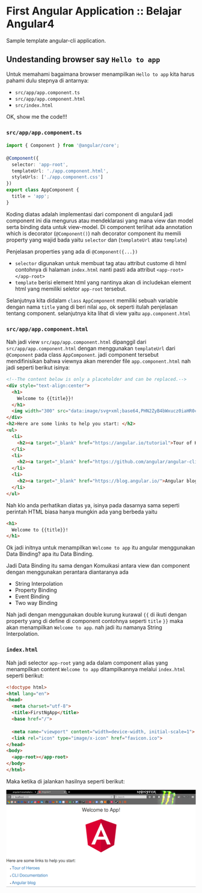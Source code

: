 # First Angular Application :: Belajar Angular4

Sample template angular-cli application.

## Undestanding browser say `Hello to app`

Untuk memahami bagaimana browser menampilkan `Hello to app` kita harus pahami dulu stepnya di antarnya:

* `src/app/app.component.ts`
* `src/app/app.component.html`
* `src/index.html`

OK, show me the code!!!

### `src/app/app.component.ts`

```ts 
import { Component } from '@angular/core';

@Component({
  selector: 'app-root',
  templateUrl: './app.component.html',
  styleUrls: ['./app.component.css']
})
export class AppComponent {
  title = 'app';
}
```

Koding diatas adalah implementasi dari component di angular4 jadi component ini dia mengurus atau mendeklarasi yang mana view dan model serta binding data untuk view-model. Di component terlihat ada annotation which is decorator (`@Component()`) nah decorator component itu memili property yang wajid bada yaitu `selector` dan (`templateUrl` atau `template`)

Penjelasan properties yang ada di `@Component({...})` 

* `selector` digunakan untuk membuat tag atau attribut custome di html contohnya di halaman `index.html` nanti pasti ada attribut `<app-root></app-root>`
* `template` berisi element html yang nantinya akan di includekan element html yang memiliki seletor `app-root` tersebut.

Selanjutnya kita didalam `class` `AppComponent` memiliki sebuah variable dengan nama `title` yang di beri nilai `app`, ok seperti itulah penjelasan tentang component. selanjutnya kita lihat di view yaitu `app.component.html`

### `src/app/app.component.html`

Nah jadi view `src/app/app.component.html` dipanggil dari `src/app/app.component.html` dengan menggunakan `templateUrl` dari `@Component` pada class `AppComponent`. jadi component tersebut mendifinisikan bahwa viewnya akan merender file `app.component.html` nah jadi seperti berikut isinya:

```html
<!--The content below is only a placeholder and can be replaced.-->
<div style="text-align:center">
  <h1>
    Welcome to {{title}}!
  </h1>
  <img width="300" src="data:image/svg+xml;base64,PHN2ZyB4bWxucz0iaHR0cDovL3d3dy53My5vcmcvMjAwMC9zdmciIHZpZXdCb3g9IjAgMCAyNTAgMjUwIj4KICAgIDxwYXRoIGZpbGw9IiNERDAwMzEiIGQ9Ik0xMjUgMzBMMzEuOSA2My4ybDE0LjIgMTIzLjFMMTI1IDIzMGw3OC45LTQzLjcgMTQuMi0xMjMuMXoiIC8+CiAgICA8cGF0aCBmaWxsPSIjQzMwMDJGIiBkPSJNMTI1IDMwdjIyLjItLjFWMjMwbDc4LjktNDMuNyAxNC4yLTEyMy4xTDEyNSAzMHoiIC8+CiAgICA8cGF0aCAgZmlsbD0iI0ZGRkZGRiIgZD0iTTEyNSA1Mi4xTDY2LjggMTgyLjZoMjEuN2wxMS43LTI5LjJoNDkuNGwxMS43IDI5LjJIMTgzTDEyNSA1Mi4xem0xNyA4My4zaC0zNGwxNy00MC45IDE3IDQwLjl6IiAvPgogIDwvc3ZnPg==">
</div>
<h2>Here are some links to help you start: </h2>
<ul>
  <li>
    <h2><a target="_blank" href="https://angular.io/tutorial">Tour of Heroes</a></h2>
  </li>
  <li>
    <h2><a target="_blank" href="https://github.com/angular/angular-cli/wiki">CLI Documentation</a></h2>
  </li>
  <li>
    <h2><a target="_blank" href="https://blog.angular.io/">Angular blog</a></h2>
  </li>
</ul>
```

Nah klo anda perhatikan diatas ya, isinya pada dasarnya sama seperti perintah HTML biasa hanya mungkin ada yang berbeda yaitu

```html
<h1>
  Welcome to {{title}}!
</h1>
```

Ok jadi initnya untuk menampilkan `Welcome to app` itu angular menggunakan Data Binding? apa itu Data Binding.

Jadi Data Binding itu sama dengan Komuikasi antara view dan component dengan menggunakan perantara diantaranya ada 

* String Interpolation
* Property Binding
* Event Binding
* Two way Binding

Nah jadi dengan menggunakan double kurung kurawal `{{` di ikuti dengan property yang di define di component contohnya seperti `title` `}}` maka akan menampilkan `Welcome to app`. nah jadi itu namanya String Interpolation.

### `index.html`

Nah jadi selector `app-root` yang ada dalam component alias yang menampilkan content `Welcome to app` ditampilkannya melalui `index.html` seperti berikut:

```html
<!doctype html>
<html lang="en">
<head>
  <meta charset="utf-8">
  <title>FirstNgApp</title>
  <base href="/">

  <meta name="viewport" content="width=device-width, initial-scale=1">
  <link rel="icon" type="image/x-icon" href="favicon.ico">
</head>
<body>
  <app-root></app-root>
</body>
</html>
```

Maka ketika di jalankan hasilnya seperti berikut:

![First Angular Application](docs/imgs/ng-serve-firsttime.png)
